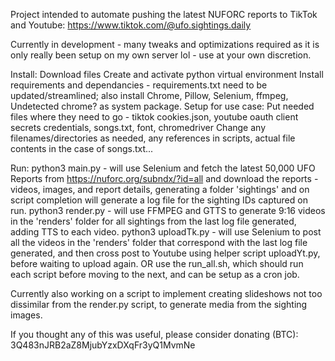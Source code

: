 Project intended to automate pushing the latest NUFORC reports to TikTok and Youtube: https://www.tiktok.com/@ufo.sightings.daily

Currently in development - many tweaks and optimizations required as it is only really been setup on my own server lol - use at your own discretion.

Install:
  Download files
  Create and activate python virtual environment
  Install requirements and dependancies - requirements.txt need to be updated/streamlined; also install Chrome, Pillow, Selenium, ffmpeg, Undetected chrome? as system package.
  Setup for use case: 
    Put needed files where they need to go - tiktok cookies.json, youtube oauth client secrets credentials, songs.txt, font, chromedriver
    Change any filenames/directories as needed, any references in scripts, actual file contents in the case of songs.txt...

Run:
  python3 main.py - will use Selenium and fetch the latest 50,000 UFO Reports from https://nuforc.org/subndx/?id=all and download the reports - videos, images, and report details, generating a folder 'sightings' and on script completion will generate a log file for the sighting IDs captured on run.
  python3 render.py - will use FFMPEG and GTTS to generate 9:16 videos in the 'renders' folder for all sightings from the last log file generated, adding TTS to each video.
  python3 uploadTk.py - will use Selenium to post all the videos in the 'renders' folder that correspond with the last log file generated, and then cross post to Youtube using helper script uploadYt.py, before waiting to upload again.
OR
  use the run_all.sh, which should run each script before moving to the next, and can be setup as a cron job.

Currently also working on a script to implement creating slideshows not too dissimilar from the render.py script, to generate media from the sighting images.

If you thought any of this was useful, please consider donating (BTC): 3Q483nJRB2aZ8MjubYzxDXqFr3yQ1MvmNe
